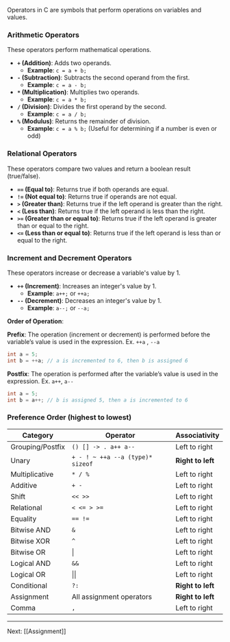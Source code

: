 Operators in C are symbols that perform operations on variables and values.

### **Arithmetic Operators**

These operators perform mathematical operations.

- **`+` (Addition)**: Adds two operands.
    - **Example**: `c = a + b;`
- **`-` (Subtraction)**: Subtracts the second operand from the first.
    - **Example**: `c = a - b;`
- **`*` (Multiplication)**: Multiplies two operands.
    - **Example**: `c = a * b;`
- **`/` (Division)**: Divides the first operand by the second.
    - **Example**: `c = a / b;`
- **`%` (Modulus)**: Returns the remainder of division.
    - **Example**: `c = a % b;` (Useful for determining if a number is even or odd)

### **Relational Operators**

These operators compare two values and return a boolean result (true/false).

- **`==` (Equal to)**: Returns true if both operands are equal.
- **`!=` (Not equal to)**: Returns true if operands are not equal.
- **`>` (Greater than)**: Returns true if the left operand is greater than the right.
- **`<` (Less than)**: Returns true if the left operand is less than the right.
- **`>=` (Greater than or equal to)**: Returns true if the left operand is greater than or equal to the right.
- **`<=` (Less than or equal to)**: Returns true if the left operand is less than or equal to the right.

### **Increment and Decrement Operators**

These operators increase or decrease a variable's value by 1.

- **`++` (Increment)**: Increases an integer's value by 1.
    - **Example**: `a++;` or `++a;`
- **`--` (Decrement)**: Decreases an integer's value by 1.
    - **Example**: `a--;` or `--a;`

**Order of Operation**:

**Prefix**: The operation (increment or decrement) is performed before the variable’s value is used in the expression. Ex. `++a` , `--a`
```c
int a = 5;
int b = ++a; // a is incremented to 6, then b is assigned 6
```

**Postfix**: The operation is performed after the variable’s value is used in the expression. Ex. `a++`, `a--`
```c
int a = 5;
int b = a++; // b is assigned 5, then a is incremented to 6
```

### Preference Order (highest to lowest)

| Category         | Operator                         | Associativity     |
| ---------------- | -------------------------------- | ----------------- |
| Grouping/Postfix | `() [] -> . a++ a--`             | Left to right     |
| Unary            | `+ - ! ~ ++a --a (type)* sizeof` | **Right to left** |
| Multiplicative   | `* / %`                          | Left to right     |
| Additive         | `+ -`                            | Left to right     |
| Shift            | `<< >>`                          | Left to right     |
| Relational       | `< <= > >=`                      | Left to right     |
| Equality         | `== !=`                          | Left to right     |
| Bitwise AND      | `&`                              | Left to right     |
| Bitwise XOR      | `^`                              | Left to right     |
| Bitwise OR       | \|                               | Left to right     |
| Logical AND      | `&&`                             | Left to right     |
| Logical OR       | \|\|                             | Left to right     |
| Conditional      | `?:`                             | **Right to left** |
| Assignment       | All assignment operators         | **Right to left** |
| Comma            | `,`                              | Left to right     |

---
Next: [[Assignment]]